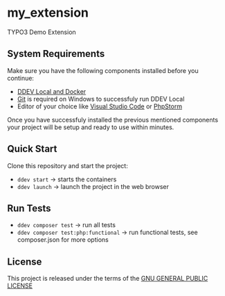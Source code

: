 # my_extension

TYPO3 Demo Extension

## System Requirements

Make sure you have the following components installed before you continue:

- [DDEV Local and Docker](https://ddev.readthedocs.io/en/stable/)
- [Git](https://git-scm.com/) is required on Windows to successfuly run DDEV Local
- Editor of your choice like [Visual Studio Code](https://code.visualstudio.com/Download)
  or [PhpStorm](https://www.jetbrains.com/de-de/phpstorm/download/)

Once you have successfuly installed the previous mentioned components your
project will be setup and ready to use within minutes.

## Quick Start

Clone this repository and start the project:

- `ddev start` -> starts the containers
- `ddev launch` -> launch the project in the web browser

## Run Tests

- `ddev composer test` -> run all tests
- `ddev composer test:php:functional` -> run functional tests, see composer.json
  for more options

## License

This project is released under the terms of the [GNU GENERAL PUBLIC LICENSE](LICENSE)
